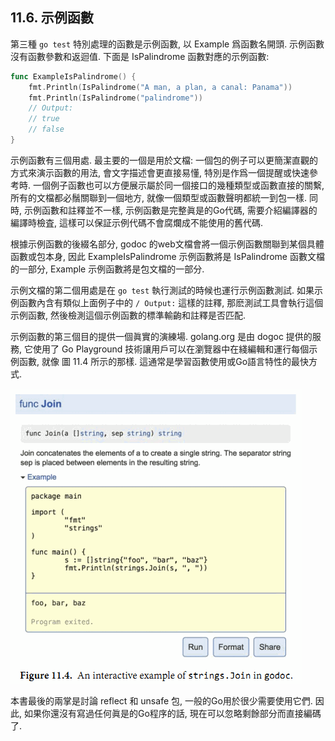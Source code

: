 ## 11.6. 示例函數

第三種 `go test` 特別處理的函數是示例函數, 以 Example 爲函數名開頭. 示例函數沒有函數參數和返迴值. 下面是 IsPalindrome 函數對應的示例函數:

```Go
func ExampleIsPalindrome() {
	fmt.Println(IsPalindrome("A man, a plan, a canal: Panama"))
	fmt.Println(IsPalindrome("palindrome"))
	// Output:
	// true
	// false
}
```

示例函數有三個用處. 最主要的一個是用於文檔: 一個包的例子可以更簡潔直觀的方式來演示函數的用法, 會文字描述會更直接易懂, 特別是作爲一個提醒或快速參考時. 一個例子函數也可以方便展示屬於同一個接口的幾種類型或函數直接的關繫, 所有的文檔都必鬚關聯到一個地方, 就像一個類型或函數聲明都統一到包一樣. 同時, 示例函數和註釋並不一樣, 示例函數是完整眞是的Go代碼, 需要介紹編譯器的編譯時檢査, 這樣可以保証示例代碼不會腐爛成不能使用的舊代碼.

根據示例函數的後綴名部分, godoc 的web文檔會將一個示例函數關聯到某個具體函數或包本身, 因此 ExampleIsPalindrome 示例函數將是 IsPalindrome 函數文檔的一部分, Example 示例函數將是包文檔的一部分.

示例文檔的第二個用處是在 `go test` 執行測試的時候也運行示例函數測試. 如果示例函數內含有類似上面例子中的 `/ Output:` 這樣的註釋, 那麽測試工具會執行這個示例函數, 然後檢測這個示例函數的標準輸齣和註釋是否匹配.

示例函數的第三個目的提供一個眞實的演練場. golang.org 是由 dogoc 提供的服務, 它使用了 Go Playground 技術讓用戶可以在瀏覽器中在綫編輯和運行每個示例函數, 就像 圖 11.4 所示的那樣. 這通常是學習函數使用或Go語言特性的最快方式.

![](../images/ch11-04.png)

本書最後的兩掌是討論 reflect 和 unsafe 包, 一般的Go用於很少需要使用它們. 因此, 如果你還沒有寫過任何眞是的Go程序的話, 現在可以忽略剩餘部分而直接編碼了.



